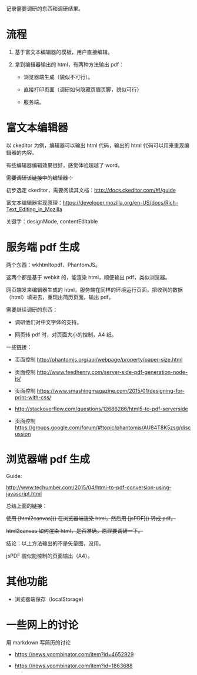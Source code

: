记录需要调研的东西和调研结果。

流程
====

1.  基于富文本编辑器的模板，用户直接编辑。

2.  拿到编辑器输出的 html，有两种方法输出 pdf：

    -   浏览器端生成（貌似不可行）。

    -   直接打印页面（调研如何隐藏页眉页脚，貌似可行）

    -   服务端。

富文本编辑器
============

以 ckeditor 为例，编辑器可以输出 html 代码，输出的 html
代码可以用来重现编辑器的内容。

有些编辑器编辑效果很好，感觉体验超越了 word。

<s>
需要调研该链接中的编辑器：<https://github.com/iDoRecall/comparisons/blob/master/JavaScript-WYSIWYG-editors.md>
</s>

初步选定 ckeditor，需要阅读其文档：<http://docs.ckeditor.com/#!/guide>

富文本编辑器实现原理：<https://developer.mozilla.org/en-US/docs/Rich-Text_Editing_in_Mozilla>

关键字：designMode, contentEditable

服务端 pdf 生成
===============

两个东西：wkhtmltopdf、PhantomJS。

这两个都是基于 webkit 的，能渲染 html，顺便输出 pdf，类似浏览器。

网页端发来编辑器生成的
html，服务端在同样的环境运行页面，把收到的数据（html）填进去，重现出简历页面，输出
pdf。

需要继续调研的东西：

-   调研他们对中文字体的支持。

-   网页转 pdf 时，对页面大小的控制，A4 纸。

一些链接：

-   页面控制 <http://phantomjs.org/api/webpage/property/paper-size.html>

-   页面控制 <http://www.feedhenry.com/server-side-pdf-generation-node-js/>

-   页面控制 <https://www.smashingmagazine.com/2015/01/designing-for-print-with-css/>

-   <http://stackoverflow.com/questions/12686286/html5-to-pdf-serverside>

-   页面控制
    <https://groups.google.com/forum/#!topic/phantomjs/AU84T8K5zsg/discussion>

浏览器端 pdf 生成
=================

Guide:

<http://www.techumber.com/2015/04/html-to-pdf-conversion-using-javascript.html>

总结上面的链接：

<s>
使用 [html2canvas](<http://html2canvas.hertzen.com/>) 在浏览器端渲染
html，然后用 [jsPDF](<http://html2canvas.hertzen.com/>) 转成 pdf。

html2canvas 如何渲染 html，是否准确，原理要调研一下。
</s>

结论：以上方法输出的不是矢量图，没用。

jsPDF 貌似能控制的页面输出（A4）。

其他功能
========

-   浏览器端保存（localStorage）

一些网上的讨论
==============

用 markdown 写简历的讨论

-   <https://news.ycombinator.com/item?id=4652929>

-   <https://news.ycombinator.com/item?id=1863688>
